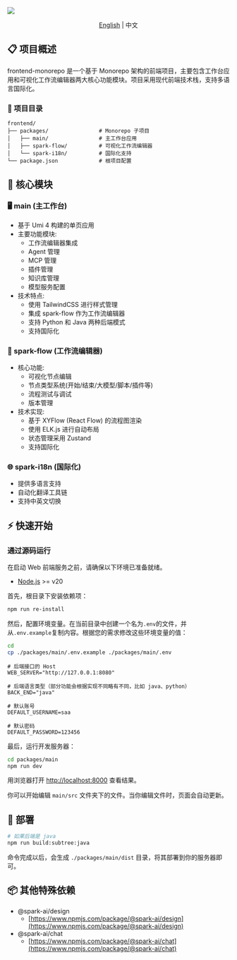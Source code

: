 ![](https://gw.alicdn.com/imgextra/i4/O1CN01e5pj8L1K9T2t2TP1u_!!6000000001121-1-tps-1000-625.gif)

<p align="center"><a href="./README.md">English</a> | 中文</p>

## 📋 项目概述
frontend-monorepo 是一个基于 Monorepo 架构的前端项目，主要包含工作台应用和可视化工作流编辑器两大核心功能模块。项目采用现代前端技术栈，支持多语言国际化。

### 📂 项目目录
```
frontend/
├── packages/                # Monorepo 子项目
│   ├── main/                # 主工作台应用
│   ├── spark-flow/          # 可视化工作流编辑器
│   └── spark-i18n/          # 国际化支持
└── package.json             # 根项目配置
```

## 💎 核心模块
### 🖥️ main (主工作台)
- 基于 Umi 4 构建的单页应用
- 主要功能模块:
  - 工作流编辑器集成
  - Agent 管理
  - MCP 管理
  - 插件管理
  - 知识库管理
  - 模型服务配置
- 技术特点:
  - 使用 TailwindCSS 进行样式管理
  - 集成 spark-flow 作为工作流编辑器
  - 支持 Python 和 Java 两种后端模式
  - 支持国际化

### 🎨 spark-flow (工作流编辑器)
- 核心功能:
  - 可视化节点编辑
  - 节点类型系统(开始/结束/大模型/脚本/插件等)
  - 流程测试与调试
  - 版本管理
- 技术实现:
  - 基于 XYFlow (React Flow) 的流程图渲染
  - 使用 ELK.js 进行自动布局
  - 状态管理采用 Zustand
  - 支持国际化

### 🌐 spark-i18n (国际化)
- 提供多语言支持
- 自动化翻译工具链
- 支持中英文切换

## ⚡ 快速开始

### 通过源码运行

在启动 Web 前端服务之前，请确保以下环境已准备就绪。
- [Node.js](https://nodejs.org) >= v20

首先，根目录下安装依赖项：

```bash
npm run re-install
```

然后，配置环境变量。在当前目录中创建一个名为`.env`的文件，并从`.env.example`复制内容。根据您的需求修改这些环境变量的值：

```bash
cd
cp ./packages/main/.env.example ./packages/main/.env
```

```
# 后端接口的 Host
WEB_SERVER="http://127.0.0.1:8080"

# 后端语言类型（部分功能会根据实现不同略有不同，比如 java、python）
BACK_END="java"

# 默认账号
DEFAULT_USERNAME=saa

# 默认密码
DEFAULT_PASSWORD=123456
```

最后，运行开发服务器：

```bash
cd packages/main
npm run dev
```

用浏览器打开 [http://localhost:8000](http://localhost:8000) 查看结果。

你可以开始编辑 `main/src` 文件夹下的文件。当你编辑文件时，页面会自动更新。

## 🚢 部署

```bash
# 如果后端是 java
npm run build:subtree:java
```

命令完成以后，会生成 `./packages/main/dist` 目录，将其部署到你的服务器即可。

## 📦 其他特殊依赖
- @spark-ai/design
  - [https://www.npmjs.com/package/@spark-ai/design](https://www.npmjs.com/package/@spark-ai/design)
- @spark-ai/chat
  - [https://www.npmjs.com/package/@spark-ai/chat](https://www.npmjs.com/package/@spark-ai/chat)
